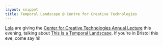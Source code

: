 ```yaml
---
layout: snippet
title: Temporal Landscape @ Centre for Creative Technologies
---
```


[Lola](https://lolaolufemi.co.uk/) are giving the [Center for Creative Technologies Annual Lecture](https://www.tickettailor.com/events/universityofbristol54/1670334) this evening, talking about [This Is a Temporal Landscape](https://thisisatemporallandscape.vercel.app/). If you're in Bristol this eve, come say hi!